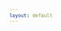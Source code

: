 ```yaml
---
layout: default
---
```


<!-- VARIABLES -->
<script>
    //
    //CANCION
    var cancion = "AJR - The Dumb Song";
    //
    //WALLPAPER
    var titulo = "Artstation";
    var texto = "huleeb";
    var wfuente = "https://www.artstation.com/artwork/ao0dwR";
    //
    //PISTAS
    var vocals = "https://files.catbox.moe/xilscn.flac";
    var instrumental = "https://files.catbox.moe/0fwwtx.flac";
    //
    //VIDEO LOSSELESS
    var videoText = "Catbox"; 
    var videoLink = "https://files.catbox.moe/p8furx.mp4";
    //
    //ARTISTA 1
    var artist = "AJR";
    var tidal = "https://tidal.com/browse/artist/5073699";
    var spotify = "https://open.spotify.com/artist/6s22t5Y3prQHyaHWUN1R1C?si=Jg1xmwAGTe-626dDc-TWYA";
    var instagram = "https://www.instagram.com/AJRBrothers/";
    var twitter = "https://twitter.com/AJRBrothers/";
    var soundcloud = "https://soundcloud.com/ajrbrothers";
    var website = "https://www.ajrbrothers.com/";
    var facebook = "https://www.facebook.com/AJRBrothers/";
    var youtube = "https://www.youtube.com/channel/UCQ5w3fSomzziZfO7neK7eAg";
    var discord = "";
    //
    //ARTISTA 2
    var artist2 = "";
    var tidal2 = "";
    var spotify2 = "";
    var instagram2 = "";
    var twitter2 = "";
    var soundcloud2 = "";
    var website2 = "";
    var facebook2 = "";
    var youtube2 = "";
    var discord2 = "";
    //
    //ARTISTA 3
    var artist3 = "";
    var tidal3 = "";
    var spotify3 = "";
    var instagram3 = "";
    var twitter3 = "";
    var soundcloud3 = "";
    var website3 = "";
    var facebook3 = "";
    var youtube3 = "";
    var discord3 = "";
   //
</script>
<!-- ESTILOS -->

<head>
    <style>
        body {
            font-family: "Times New Roman", Times, serif;
            font-size: 62.5%;
            width: 100%;
        }

        table {
            border-collapse: collapse;
            font-size: 1rem;
            width: 120ch;
        }

        th,
        td {
            padding: 8px;
        }

        tr td:first-child {
            text-align: right;
        }

        tr td:nth-child(2) {
            text-align: left;
        }

        .titulo {
            text-align: center;
        }

        .ingles {
            text-align: right;
            width: 50%;
        }

        .espanol {
            text-align: left;
            width: 50%;
        }

        .borde-derecho {
            border-right: 1px solid black;
        }

        .mitad-tamano {
            font-size: 50%;
            display: block;
            margin-top: -2px;
            margin-bottom: 0px;
        }

        .top-align {
            vertical-align: top;
        }

        .align-left {
            text-align: left;
        }

        .mid-align {
            vertical-align: middle;
        }

        .tab {
            display: inline-block;
            margin-left: 1.5rem;
        }
    </style>
</head>
<!-- CUERPO CON LA TABLA -->

<body>
    <table>
        <tr>
            <th colspan="4" class="titulo">Título</th>
        </tr>
        <tr>
            <th colspan="2" class="ingles borde-derecho">English</th>
            <th colspan="2" class="espanol">Español</th>
        </tr>
        <tr>
            <td colspan="2">Oh, In My Head</td>
            <td colspan="2">Oh, En Mi Cabeza</td>
        </tr>
        <tr>
            <td colspan="2"></td>
            <td colspan="2">ㅤ</td>
        </tr>
        <tr>
            <td colspan="2">You Said With Certainty</td>
            <td colspan="2">Dijiste Con Seguridad</td>
        </tr>
        <tr>
            <td colspan="2">I May Be The Dumbest Person That You′Ve Ever Seen</td>
            <td colspan="2">Que Podría Ser La Persona Más Tonta Que Hayas Visto</td>
        </tr>
        <tr>
            <td colspan="2">You Think You're Hurting Me</td>
            <td colspan="2">Piensas Que Me Haces Sufrir</td>
        </tr>
        <tr>
            <td colspan="2">Bet You Won′t Believe It, But You Kinda Set Me Free</td>
            <td colspan="2">Tal Vez Te Sorprenda, Pero Me Liberaste Un Poco</td>
        </tr>
        <tr>
            <td colspan="2">ㅤ</td>
            <td colspan="2">ㅤ</td>
        </tr>
        <tr>
            <td colspan="2">You've Mentioned Adderall</td>
            <td colspan="2">Mencionaste Unos Fármacos</td>
        </tr>
        <tr>
            <td colspan="2">Slip This Guy A Sedative, He's Bouncing Off The Wall</td>
            <td colspan="2">"Seden A Ese Chico, Está A Punto De Explotar De Tanta Energía"</td>
        </tr>
        <tr>
            <td colspan="2">Honey, It′s No Big Deal</td>
            <td colspan="2">Tranquila, No Es Para Tanto</td>
        </tr>
        <tr>
            <td colspan="2">We′ll Get You Back To College, You Could Study Somethin' Real</td>
            <td colspan="2">"Te Devolveremos A La Universidad, Así Podrás Estudiar Algo De Verdad"</td>
        </tr>
        <tr>
            <td colspan="2">ㅤ</td>
            <td colspan="2">ㅤ</td>
        </tr>
        <tr>
            <td colspan="2">So If That′s How You Feel</td>
            <td colspan="2">Así Que Si Eso Es Lo Que Piensas</td>
        </tr>
        <tr>
            <td colspan="2">When We Go Down</td>
            <td colspan="2">Cuando Estamos Débiles</td>
        </tr>
        <tr>
            <td colspan="2">When Kingdom Come</td>
            <td colspan="2">Cuando Todo Se Desmorona</td>
        </tr>
        <tr>
            <td colspan="2">ㅤ</td>
            <td colspan="2">ㅤ</td>
        </tr>
        <tr>
            <td colspan="2">Don't Look At Me, Don′t Look At Me</td>
            <td colspan="2">No Me Mires A Mi, No Me Mires A Mi</td>
        </tr>
        <tr>
            <td colspan="2">I'm Just Too Dumb</td>
            <td colspan="2">Soy Demasiado Tonto</td>
        </tr>
        <tr>
            <td colspan="2">I′D Love To Stay (Love To Stay)</td>
            <td colspan="2">Me Encantaría Quedarme (Me Encantaría Quedarme)</td>
        </tr>
        <tr>
            <td colspan="2">But Like You Said (Like You Said)</td>
            <td colspan="2">Pero Como Dijiste (Como Dijiste)</td>
        </tr>
        <tr>
            <td colspan="2">Don't Look At Me, 'Cause I Got Nothin′ In My Head</td>
            <td colspan="2">No Me Mires, Porque No Tengo Nada En Mi Cabeza</td>
        </tr>
        <tr>
            <td colspan="2">Oh, In My Head</td>
            <td colspan="2">Oh, En Mi Cabeza</td>
        </tr>
        <tr>
            <td colspan="2">ㅤ</td>
            <td colspan="2">ㅤ</td>
        </tr>
        <tr>
            <td colspan="2">Too Dumb For Breakin′ Up</td>
            <td colspan="2">Soy Demasiado Tonto Para Terminarte</td>
        </tr>
        <tr>
            <td colspan="2">I'd Do It In Person, But I′d Probably Mess It Up</td>
            <td colspan="2">Lo Haría En Persona, Pero Probablemente Lo Arruinaría</td>
        </tr>
        <tr>
            <td colspan="2">I'll Text You, That′s Enough</td>
            <td colspan="2">Te Enviaré Un Mensaje De Texto, Eso Es Suficiente</td>
        </tr>
        <tr>
            <td colspan="2">That's How Empty-Headed People Get Through Stuff</td>
            <td colspan="2">Así Es Como Las Personas Con Nada En La Cabeza Se Las Arreglan</td>
        </tr>
        <tr>
            <td colspan="2">ㅤ</td>
            <td colspan="2">ㅤ</td>
        </tr>
        <tr>
            <td colspan="2">Your World Is Ending Soon</td>
            <td colspan="2">Tu Mundo Se Está Terminando Pronto</td>
        </tr>
        <tr>
            <td colspan="2">Mine′s A Little Better 'Cause I Never Watch The News</td>
            <td colspan="2">El Mío Está Un Poco Mejor Porque Nunca Veo Las Noticias</td>
        </tr>
        <tr>
            <td colspan="2">You Make My Lunch Today</td>
            <td colspan="2">Me Preparaste El Almuerzo Hoy</td>
        </tr>
        <tr>
            <td colspan="2">I Would Do It, But I Couldn't Work My Microwave</td>
            <td colspan="2">Lo Haría Yo, Pero No Podría Hacer Funcionar Mi Microondas :D</td>
        </tr>
        <tr>
            <td colspan="2">So If That′s What You′Re Saying</td>
            <td colspan="2">Así Que Si Eso Es Lo Que Piensas</td>
        </tr>
        <tr>
            <td colspan="2">ㅤ</td>
            <td colspan="2">ㅤ</td>
        </tr>
        <tr>
            <td colspan="2">When We Go Down</td>
            <td colspan="2">Cuando Estamos Débiles</td>
        </tr>
        <tr>
            <td colspan="2">When Kingdom Come</td>
            <td colspan="2">Cuando Todo Se Desmorona</td>
        </tr>
        <tr>
            <td colspan="2">ㅤ</td>
            <td colspan="2">ㅤ</td>
        </tr>
        <tr>
            <td colspan="2">Don't Look At Me, Don′t Look At Me</td>
            <td colspan="2">No Me Mires A Mi, No Me Mires A Mi</td>
        </tr>
        <tr>
            <td colspan="2">I'm Just Too Dumb</td>
            <td colspan="2">Soy Demasiado Tonto</td>
        </tr>
        <tr>
            <td colspan="2">I′d Love To Stay (Love To Stay)</td>
            <td colspan="2">Me Encantaría Quedarme (Me Encantaría Quedarme)</td>
        </tr>
        <tr>
            <td colspan="2">But Like You Said (Like You Said)</td>
            <td colspan="2">Pero Como Dijiste (Como Dijiste)</td>
        </tr>
        <tr>
            <td colspan="2">Don't Look At Me, ′Cause I Got Nothin' In My Head</td>
            <td colspan="2">No Me Mires, Porque No Tengo Nada En Mi Cabeza</td>
        </tr>
        <tr>
            <td colspan="2">Oh, In My Head</td>
            <td colspan="2">Oh, En Mi Cabeza</td>
        </tr>
        <tr>
            <td colspan="2">ㅤ</td>
            <td colspan="2">ㅤ</td>
        </tr>
        <tr>
            <td colspan="2">You Should Not Have Done That</td>
            <td colspan="2">No Deberías Haber Hecho Eso :D</td>
        </tr>
        <tr>
            <td colspan="2">ㅤ</td>
            <td colspan="2">ㅤ</td>
        </tr>
        <tr>
            <td colspan="2">When We Go Down (We Go Down)</td>
            <td colspan="2">Cuando Estamos Débiles (Estamos Débiles)</td>
        </tr>
        <tr>
            <td colspan="2">When Kingdom Come (Kingdom Come)</td>
            <td colspan="2">Cuando Todo Se Desmorona (Se Desmorona)</td>
        </tr>
        <tr>
            <td colspan="2">ㅤ</td>
            <td colspan="2">ㅤ</td>
        </tr>
        <tr>
            <td colspan="2">Don't Look At Me, Don′t Look At Me</td>
            <td colspan="2">No Me Mires A Mi, No Me Mires A Mi</td>
        </tr>
        <tr>
            <td colspan="2">I′m Much Too Dumb</td>
            <td colspan="2">Soy Tonto Mucho Demasiado</td>
        </tr>
        <tr>
            <td colspan="2">I'd Love To Stay (Love To Stay)</td>
            <td colspan="2">Me Encantaría Quedarme (Me Encantaría Quedarme)</td>
        </tr>
        <tr>
            <td colspan="2">But Like You Said (Like You Said)</td>
            <td colspan="2">Pero Como Dijiste (Como Dijiste)</td>
        </tr>
        <tr>
            <td colspan="2">Don′T Look At Me, 'Cause I Got Nothin′ In My Head</td>
            <td colspan="2">No Me Mires, Porque No Tengo Nada En Mi Cabeza</td>
        </tr>
        <tr>
            <td colspan="2">Oh, In My Head</td>
            <td colspan="2">Oh, En Mi Cabeza</td>
        </tr>
        <tr>
            <td colspan="2">Oh, In My Head</td>
            <td colspan="2">Oh, En Mi Cabeza</td>
        </tr>
        <tr>
            <td colspan="2">ㅤ</td>
            <td colspan="2">ㅤ</td>
        </tr>
        <tr>
            <td colspan="2">When We Go Down</td>
            <td colspan="2">Cuando Estamos Débiles</td>
        </tr>
        <tr>
            <td colspan="2">When Kingdom Come</td>
            <td colspan="2">Cuando Todo Se Desmorona</td>
        </tr>
        <tr>
            <td colspan="2">Don't Look At Me, Don′t Look At Me</td>
            <td colspan="2">No Me Mires A Mi, No Me Mires A Mi</td>
        </tr>
        <tr>
            <td colspan="2">I'm Just Too Dumb.</td>
            <td colspan="2">Soy Demasiado Tonto.</td>
        </tr>
        <tr>
            <td class="top-align align-left" style="text-align: left;"><span id="spanWallpaper"><b>Wallpaper:</b><span
                        class="mitad-tamano">(Usado
                        en mi
                        video)</span><span id="FuenteW1">Oficial: bitbird</span></span>
            </td>
            <td class="top-align" style="text-align: left;"><span id="UrlsArtista1"></span></td>
            <td class="top-align" style="text-align: right;">Interpretación por: <b>Argel H</b><br>Redes:<br><a
                    href="https://linktr.ee/iamargelh" target="_blank">linktr.ee/iamargelh</a></td>
            <td class="top-align align-left" width="140ch"><img src="https://i.imgur.com/RQLfOkU.gif" width="80ch"></td>
        </tr>
    </table>
    <!-- INFIERNO DE LOS SCIRPT -->
    <script>
        var tituloc = document.querySelector(".titulo");
        tituloc.textContent = cancion;
        tituloc.style.textAlign = "center";
        document.title = "(ArgelH-Subs) " + cancion;
        var fuenteW1 = document.getElementById("FuenteW1");
        fuenteW1.innerHTML = titulo + ": ";
        var enlace = document.createElement("a");
        var link = document.querySelector("link[rel~='icon']");
        link = document.createElement("link");
        link.rel = "icon";
        document.head.appendChild(link);
        link.href = "https://i.imgur.com/yDkaBI1.png";
        if (wfuente) {
            enlace.href = wfuente;
            enlace.target = "_blank";
        }
        enlace.textContent = texto;
        enlace.style.fontStyle = "italic";
        fuenteW1.appendChild(enlace);
        if (vocals || instrumental) {
            var spanWallpaper = document.getElementById("spanWallpaper");
            spanWallpaper.appendChild(document.createElement("br"));
            var audiosSpan = document.createElement("span");
            audiosSpan.innerHTML = "<strong>Audios:</strong>";
            spanWallpaper.parentNode.insertBefore(audiosSpan, spanWallpaper.nextSibling);
            var extractedText = document.createElement("span");
            extractedText.textContent = "(Extraídos de la canción)";
            extractedText.style.fontSize = "50%";
            extractedText.style.display = "block";
            extractedText.style.marginTop = "-2px";
            extractedText.style.marginBottom = "0px";
            audiosSpan.appendChild(extractedText);
            if (vocals) {
                var vocalsLink = document.createElement("a");
                vocalsLink.href = vocals;
                vocalsLink.target = "_blank";
                vocalsLink.textContent = "Acapella";
                audiosSpan.appendChild(vocalsLink);
                audiosSpan.appendChild(document.createElement("br"));
            }
            if (instrumental) {
                var instrumentalLink = document.createElement("a");
                instrumentalLink.href = instrumental;
                instrumentalLink.target = "_blank";
                instrumentalLink.textContent = "Instrumental";
                audiosSpan.appendChild(instrumentalLink);
            }
        }
    </script>
    <script>
        var celdaUrlsArtista1 = document.getElementById("UrlsArtista1");
        var artistName = document.createElement("strong");
        artistName.textContent = artist + ":";
        celdaUrlsArtista1.appendChild(artistName);
        celdaUrlsArtista1.appendChild(document.createElement("br")); // AÑADE UN SALTO DE LINEA DESPUES DEL ARTISTA
        if (tidal) {
            var enlaceTidal = document.createElement("a");
            enlaceTidal.href = tidal;
            enlaceTidal.target = "_blank";
            enlaceTidal.textContent = "Tidal";
            celdaUrlsArtista1.appendChild(enlaceTidal);
            celdaUrlsArtista1.appendChild(document.createElement("br"));
        }
        if (spotify) {
            var UrlsArtista1potify = document.createElement("a");
            UrlsArtista1potify.href = spotify;
            UrlsArtista1potify.target = "_blank";
            UrlsArtista1potify.textContent = "Spotify";
            celdaUrlsArtista1.appendChild(UrlsArtista1potify);
            celdaUrlsArtista1.appendChild(document.createElement("br"));
        }
        if (soundcloud) {
            var UrlsArtista1oundCloud = document.createElement("a");
            UrlsArtista1oundCloud.href = soundcloud;
            UrlsArtista1oundCloud.target = "_blank";
            UrlsArtista1oundCloud.textContent = "SoundCloud";
            celdaUrlsArtista1.appendChild(UrlsArtista1oundCloud);
            celdaUrlsArtista1.appendChild(document.createElement("br"));
        }
        if (youtube) {
            var enlaceYouTube = document.createElement("a");
            enlaceYouTube.href = youtube;
            enlaceYouTube.target = "_blank";
            enlaceYouTube.textContent = "YouTube";
            celdaUrlsArtista1.appendChild(enlaceYouTube);
            celdaUrlsArtista1.appendChild(document.createElement("br"));
        }
        if (website) {
            var enlaceWebsite = document.createElement("a");
            enlaceWebsite.href = website;
            enlaceWebsite.target = "_blank";
            enlaceWebsite.textContent = "Website";
            celdaUrlsArtista1.appendChild(enlaceWebsite);
            celdaUrlsArtista1.appendChild(document.createElement("br"));
        }
        if (discord) {
            var enlacediscord = document.createElement("a");
            enlacediscord.href = discord;
            enlacediscord.target = "_blank";
            enlacediscord.textContent = "Discord";
            celdaUrlsArtista1.appendChild(enlacediscord);
            celdaUrlsArtista1.appendChild(document.createElement("br"));
        }
        if (instagram) {
            var enlaceInstagram = document.createElement("a");
            enlaceInstagram.href = instagram;
            enlaceInstagram.target = "_blank";
            enlaceInstagram.textContent = "Instagram";
            celdaUrlsArtista1.appendChild(enlaceInstagram);
            celdaUrlsArtista1.appendChild(document.createElement("br"));
        }
        if (facebook) {
            var enlaceFacebook = document.createElement("a");
            enlaceFacebook.href = facebook;
            enlaceFacebook.target = "_blank";
            enlaceFacebook.textContent = "Facebook";
            celdaUrlsArtista1.appendChild(enlaceFacebook);
            celdaUrlsArtista1.appendChild(document.createElement("br"));
        }
        if (twitter) {
            var enlacetwitter = document.createElement("a");
            enlacetwitter.href = twitter;
            enlacetwitter.target = "_blank";
            enlacetwitter.textContent = "Twitter";
            celdaUrlsArtista1.appendChild(enlacetwitter);
        }
    </script>
    <script>
        if (artist2) {
            var celdaUrlsArtista1 = document.getElementById("UrlsArtista1");
            celdaUrlsArtista1.appendChild(document.createElement("br"));
            celdaUrlsArtista1.appendChild(document.createElement("br"));
            var celdaUrlsArtista2 = document.createElement("span");
            celdaUrlsArtista2.id = "UrlsArtista2";
            celdaUrlsArtista1.parentNode.insertBefore(celdaUrlsArtista2, celdaUrlsArtista1.nextSibling);
            var artistName2 = document.createElement("strong");
            artistName2.textContent = artist2 + ":";
            celdaUrlsArtista2.appendChild(artistName2);
            celdaUrlsArtista2.appendChild(document.createElement("br"));
            if (tidal2) {
                var enlaceTidal = document.createElement("a");
                enlaceTidal.href = tidal2;
                enlaceTidal.target = "_blank";
                enlaceTidal.textContent = "Tidal";
                celdaUrlsArtista2.appendChild(enlaceTidal);
                celdaUrlsArtista2.appendChild(document.createElement("br"));
            }
            if (spotify2) {
                var UrlsArtista1potify = document.createElement("a");
                UrlsArtista1potify.href = spotify2;
                UrlsArtista1potify.target = "_blank";
                UrlsArtista1potify.textContent = "Spotify";
                celdaUrlsArtista2.appendChild(UrlsArtista1potify);
                celdaUrlsArtista2.appendChild(document.createElement("br"));
            }
            if (soundcloud2) {
                var UrlsArtista1oundCloud = document.createElement("a");
                UrlsArtista1oundCloud.href = soundcloud2;
                UrlsArtista1oundCloud.target = "_blank";
                UrlsArtista1oundCloud.textContent = "SoundCloud";
                celdaUrlsArtista2.appendChild(UrlsArtista1oundCloud);
                celdaUrlsArtista2.appendChild(document.createElement("br"));
            }
            if (youtube2) {
                var enlaceYouTube = document.createElement("a");
                enlaceYouTube.href = youtube2;
                enlaceYouTube.target = "_blank";
                enlaceYouTube.textContent = "YouTube";
                celdaUrlsArtista2.appendChild(enlaceYouTube);
                celdaUrlsArtista2.appendChild(document.createElement("br"));
            }
            if (website2) {
                var enlaceWebsite = document.createElement("a");
                enlaceWebsite.href = website;
                enlaceWebsite.target = "_blank";
                enlaceWebsite.textContent = "Website";
                celdaUrlsArtista2.appendChild(enlaceWebsite);
                celdaUrlsArtista2.appendChild(document.createElement("br"));
            }
            if (discord2) {
                var enlacediscord = document.createElement("a");
                enlacediscord.href = discord2;
                enlacediscord.target = "_blank";
                enlacediscord.textContent = "Discord";
                celdaUrlsArtista2.appendChild(enlacediscord);
                celdaUrlsArtista2.appendChild(document.createElement("br"));
            }
            if (instagram) {
                var enlaceInstagram = document.createElement("a");
                enlaceInstagram.href = instagram;
                enlaceInstagram.target = "_blank";
                enlaceInstagram.textContent = "Instagram";
                celdaUrlsArtista2.appendChild(enlaceInstagram);
                celdaUrlsArtista2.appendChild(document.createElement("br"));
            }
            if (facebook2) {
                var enlaceFacebook = document.createElement("a");
                enlaceFacebook.href = facebook2;
                enlaceFacebook.target = "_blank";
                enlaceFacebook.textContent = "Facebook";
                celdaUrlsArtista2.appendChild(enlaceFacebook);
                celdaUrlsArtista2.appendChild(document.createElement("br"));
            }
            if (twitter2) {
                var enlacetwitter = document.createElement("a");
                enlacetwitter.href = twitter2;
                enlacetwitter.target = "_blank";
                enlacetwitter.textContent = "Twitter";
                celdaUrlsArtista2.appendChild(enlacetwitter);
            }
        }
    </script>
    <script>
        if (artist3) {
            var celdaUrlsArtista2 = document.getElementById("UrlsArtista2");
            celdaUrlsArtista2.appendChild(document.createElement("br"));
            celdaUrlsArtista2.appendChild(document.createElement("br"));
            var celdaUrlsArtista3 = document.createElement("span");
            celdaUrlsArtista3.id = "UrlsArtista3";
            celdaUrlsArtista2.parentNode.insertBefore(celdaUrlsArtista3, celdaUrlsArtista2.nextSibling);
            var artistName3 = document.createElement("strong");
            artistName3.textContent = artist3 + ":";
            celdaUrlsArtista3.appendChild(artistName3);
            celdaUrlsArtista3.appendChild(document.createElement("br"));
            if (tidal3) {
                var enlaceTidal = document.createElement("a");
                enlaceTidal.href = tidal3;
                enlaceTidal.target = "_blank";
                enlaceTidal.textContent = "Tidal";
                celdaUrlsArtista3.appendChild(enlaceTidal);
                celdaUrlsArtista3.appendChild(document.createElement("br"));
            }
            if (spotify3) {
                var UrlsArtista1potify = document.createElement("a");
                UrlsArtista1potify.href = spotify3;
                UrlsArtista1potify.target = "_blank";
                UrlsArtista1potify.textContent = "Spotify";
                celdaUrlsArtista3.appendChild(UrlsArtista1potify);
                celdaUrlsArtista3.appendChild(document.createElement("br"));
            }
            if (soundcloud3) {
                var UrlsArtista1oundCloud = document.createElement("a");
                UrlsArtista1oundCloud.href = soundcloud;
                UrlsArtista1oundCloud.target = "_blank";
                UrlsArtista1oundCloud.textContent = "SoundCloud";
                celdaUrlsArtista3.appendChild(UrlsArtista1oundCloud);
                celdaUrlsArtista3.appendChild(document.createElement("br"));
            }
            if (youtube) {
                var enlaceYouTube = document.createElement("a");
                enlaceYouTube.href = youtube;
                enlaceYouTube.target = "_blank";
                enlaceYouTube.textContent = "YouTube";
                celdaUrlsArtista3.appendChild(enlaceYouTube);
                celdaUrlsArtista3.appendChild(document.createElement("br"));
            }
            if (website3) {
                var enlaceWebsite = document.createElement("a");
                enlaceWebsite.href = website3;
                enlaceWebsite.target = "_blank";
                enlaceWebsite.textContent = "Website";
                celdaUrlsArtista3.appendChild(enlaceWebsite);
                celdaUrlsArtista3.appendChild(document.createElement("br"));
            }
            if (discord3) {
                var enlacediscord = document.createElement("a");
                enlacediscord.href = discord3;
                enlacediscord.target = "_blank";
                enlacediscord.textContent = "Discord";
                celdaUrlsArtista3.appendChild(enlacediscord);
                celdaUrlsArtista3.appendChild(document.createElement("br"));
            }
            if (instagram3) {
                var enlaceInstagram = document.createElement("a");
                enlaceInstagram.href = instagram3;
                enlaceInstagram.target = "_blank";
                enlaceInstagram.textContent = "Instagram";
                celdaUrlsArtista3.appendChild(enlaceInstagram);
                celdaUrlsArtista3.appendChild(document.createElement("br"));
            }
            if (facebook3) {
                var enlaceFacebook = document.createElement("a");
                enlaceFacebook.href = facebook3;
                enlaceFacebook.target = "_blank";
                enlaceFacebook.textContent = "Facebook";
                celdaUrlsArtista3.appendChild(enlaceFacebook);
                celdaUrlsArtista3.appendChild(document.createElement("br"));
            }
            if (twitter3) {
                var enlacetwitter = document.createElement("a");
                enlacetwitter.href = twitter3;
                enlacetwitter.target = "_blank";
                enlacetwitter.textContent = "Twitter";
                celdaUrlsArtista3.appendChild(enlacetwitter);
            }
        }
    </script>
    <script>
        if (videoLink) {
            var audiosSpan = document.querySelector("#spanWallpaper + span");
            if (!audiosSpan) {
                audiosSpan = document.querySelector("#spanWallpaper");
            }
            var br = document.createElement("br");
            audiosSpan.parentNode.insertBefore(br, audiosSpan.nextSibling);
            var videoSpan = document.createElement("span");
            videoSpan.innerHTML = "<strong>Video Con Mejor Calidad:</strong>";
            br.parentNode.insertBefore(videoSpan, br.nextSibling);
            videoSpan.appendChild(document.createElement("br"));
            var videoLinkElement = document.createElement("a");
            videoLinkElement.href = videoLink;
            videoLinkElement.target = "_blank";
            videoLinkElement.textContent = videoText;
            videoSpan.appendChild(videoLinkElement);
        }
    </script>
</body>
> Para mi amigo @akkinarrieta2132 aka "El niño". <code><sub>222/04/23</sub></code> 
> > 500 Visitas en 2 dias, nada mal, gracias por el apoyo. <code><sub>224/04/23</sub></code> 